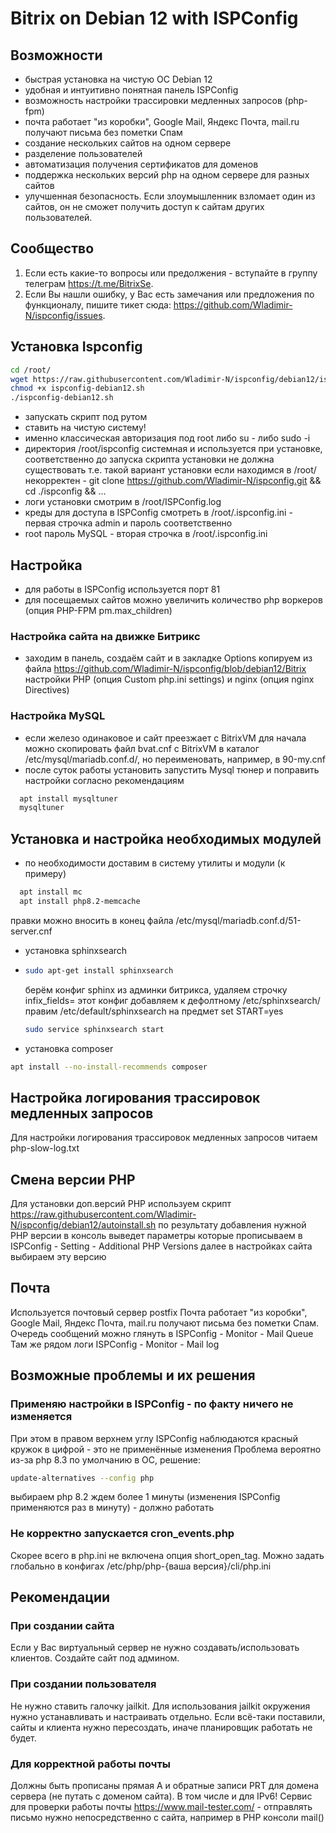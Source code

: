 # Bitrix on Debian 12 with ISPConfig

## Возможности
- быстрая установка на чистую ОС Debian 12
- удобная и интуитивно понятная панель ISPConfig
- возможность настройки трассировки медленных запросов (php-fpm) 
- почта работает "из коробки", Google Mail, Яндекс Почта, mail.ru получают письма без пометки Спам
- создание нескольких сайтов на одном сервере
- разделение пользователей
- автоматизация получения сертификатов для доменов
- поддержка нескольких версий php на одном сервере для разных сайтов
- улучшенная безопасность. Если злоумышленник взломает один из сайтов, он не сможет получить доступ к сайтам других пользователей.

## Сообщество

1. Если есть какие-то вопросы или предолжения - вступайте в группу телеграм https://t.me/BitrixSe.
2. Если Вы нашли ошибку, у Вас есть замечания или предложения по функционалу, пишите тикет сюда: https://github.com/Wladimir-N/ispconfig/issues.

## Установка Ispconfig
```bash
cd /root/
wget https://raw.githubusercontent.com/Wladimir-N/ispconfig/debian12/ispconfig-debian12.sh
chmod +x ispconfig-debian12.sh
./ispconfig-debian12.sh
   ```

- запускать скрипт под рутом 
- ставить на чистую систему!
- именно классическая авторизация под root
  либо su - 
  либо sudo -i
- директория /root/ispconfig системная и используется при установке, соответственно до запуска скрипта установки не должна существовать
  т.е. такой вариант установки если находимся в /root/ некорректен - git clone https://github.com/Wladimir-N/ispconfig.git && cd ./ispconfig && ...
- логи установки смотрим в /root/ISPConfig.log
- креды для доступа в ISPConfig смотреть в /root/.ispconfig.ini - первая строчка admin и пароль соответственно
- root пароль MySQL - вторая строчка в /root/.ispconfig.ini

## Настройка
- для работы в ISPConfig используется порт 81
- для посещаемых сайтов можно увеличить количество php воркеров (опция PHP-FPM pm.max_children)
### Настройка сайта на движке Битрикс
- заходим в панель, создаём сайт и в закладке Options копируем из файла https://github.com/Wladimir-N/ispconfig/blob/debian12/Bitrix 
  настройки PHP (опция Custom php.ini settings) и nginx (опция nginx Directives)
### Настройка MySQL
- если железо одинаковое и сайт преезжает с BitrixVM для начала можно скопировать файл bvat.cnf с BitrixVM в каталог /etc/mysql/mariadb.conf.d/, но переименовать, например, в 90-my.cnf 
- после суток работы установить запустить Mysql тюнер и поправить настройки согласно рекомендациям
```bash
  apt install mysqltuner
  mysqltuner
```
## Установка и настройка необходимых модулей
- по необходимости доставим в систему утилиты и модули
  (к примеру)
```bash
  apt install mc 
  apt install php8.2-memcache
   ```
  правки можно вносить в конец файла /etc/mysql/mariadb.conf.d/51-server.cnf
- установка sphinxsearch
- ```bash
  sudo apt-get install sphinxsearch
   ```  
  берём конфиг sphinx из админки битрикса, удаляем строчку infix_fields=
  этот конфиг добавляем к дефолтному /etc/sphinxsearch/
  правим /etc/default/sphinxsearch на предмет set START=yes
  ```bash
  sudo service sphinxsearch start
   ```
- установка composer
```bash
apt install --no-install-recommends composer
   ```  

## Настройка логирования трассировок медленных запросов
Для настройки логирования трассировок медленных запросов читаем php-slow-log.txt

## Смена версии PHP
Для установки доп.версий PHP используем скрипт
https://raw.githubusercontent.com/Wladimir-N/ispconfig/debian12/autoinstall.sh
по результату добавления нужной PHP версии в консоль выведет параметры которые прописываем в ISPConfig - Setting - Additional PHP Versions
далее в настройках сайта выбираем эту версию

## Почта
Используется почтовый сервер postfix
Почта работает "из коробки", Google Mail, Яндекс Почта, mail.ru получают письма без пометки Спам.
Очередь сообщений можно глянуть в ISPConfig - Monitor - Mail Queue
Там же рядом логи ISPConfig - Monitor - Mail log

## Возможные проблемы и их решения
### Применяю настройки в ISPConfig - по факту ничего не изменяется
При этом в правом верхнем углу ISPConfig наблюдаются красный кружок в цифрой - это не применённые изменения
Проблема вероятно из-за php 8.3 по умолчанию в ОС, решение:
```bash
update-alternatives --config php
```
выбираем php 8.2 ждем более 1 минуты (изменения ISPConfig применяются раз в минуту) - должно работать

### Не корректно запускается cron_events.php
Скорее всего в php.ini не включена опция short_open_tag. Можно задать глобально в конфигах /etc/php/php-{ваша версия}/cli/php.ini

## Рекомендации
### При создании сайта
Если у Вас виртуальный сервер не нужно создавать/использовать клиентов. Создайте сайт под админом.
### При создании пользователя
Не нужно ставить галочку jailkit. Для использования jailkit окружения нужно устанавливать и настраивать отдельно.
Если всё-таки поставили, сайты и клиента нужно пересоздать, иначе планировщик работать не будет.
### Для корректной работы почты 
Должны быть прописаны прямая A и обратные записи PRT для домена сервера (не путать с доменом сайта). В том числе и для IPv6!
Сервис для проверки работы почты https://www.mail-tester.com/ - отправлять письмо нужно непосредственно с сайта, например в PHP консоли mail()